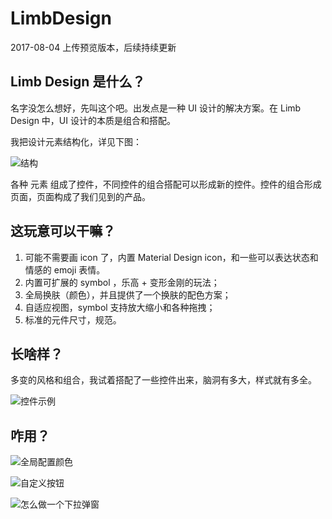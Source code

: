 # LimbDesign

2017-08-04
上传预览版本，后续持续更新

## Limb Design 是什么？

名字没怎么想好，先叫这个吧。出发点是一种 UI 设计的解决方案。在 Limb Design 中，UI 设计的本质是组合和搭配。

我把设计元素结构化，详见下图：

![结构](https://github.com/wangye1989/LimbDesign/blob/master/pic/%E8%84%91%E5%9B%BE.png?raw=true)

各种 元素 组成了控件，不同控件的组合搭配可以形成新的控件。控件的组合形成页面，页面构成了我们见到的产品。

## 这玩意可以干嘛？
1. 可能不需要画 icon 了，内置 Material Design icon，和一些可以表达状态和情感的 emoji 表情。
2. 内置可扩展的 symbol ，乐高 + 变形金刚的玩法；
3. 全局换肤（颜色），并且提供了一个换肤的配色方案；
4. 自适应视图，symbol 支持放大缩小和各种拖拽；
5. 标准的元件尺寸，规范。

## 长啥样？

多变的风格和组合，我试着搭配了一些控件出来，脑洞有多大，样式就有多全。

![控件示例](https://github.com/wangye1989/LimbDesign/blob/master/pic/%E6%8E%A7%E4%BB%B6%E7%A4%BA%E4%BE%8B.png?raw=true)

## 咋用？

![全局配置颜色](https://github.com/wangye1989/LimbDesign/blob/master/pic/1gif_%E5%85%A8%E5%B1%80%E9%85%8D%E7%BD%AE%E9%A2%9C%E8%89%B2.gif?raw=true)

![自定义按钮](https://github.com/wangye1989/LimbDesign/blob/master/pic/2gif_%E5%BC%B9%E7%AA%97%E9%80%89%E6%8B%A9%E5%BD%A2%E7%8A%B6.gif?raw=true)

![怎么做一个下拉弹窗](https://github.com/wangye1989/LimbDesign/blob/master/pic/3gif_%E4%B8%8B%E6%8B%89%E5%BC%B9%E7%AA%97.gif?raw=true)